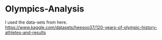 # Olympics-Analysis

I used the data-sets from here.
https://www.kaggle.com/datasets/heesoo37/120-years-of-olympic-history-athletes-and-results
